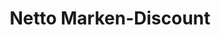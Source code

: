---
title: "Netto Marken-Discount"
url: /duisburg/netto-marken-discount-emmericher-strasse/
shop: Supermarkt
---